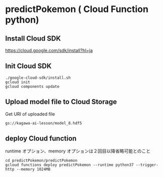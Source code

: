 # predictPokemon ( Cloud Function python)

## Install Cloud SDK 

https://cloud.google.com/sdk/install?hl=ja

## Init Cloud SDK

```
./google-cloud-sdk/install.sh
gcloud init
gcloud components update
```

## Upload model file to Cloud Storage

Get URI of uploaded file
```
gs://kagawa-ai-lesson/model_8.hdf5
```

## deploy Cloud function

runtime オプション、memory オプションは２回目以降省略可能とのこと
```
cd predictPokemon/predictPokemon
gcloud functions deploy predictPokemon --runtime python37 --trigger-http --memory 1024MB
```

